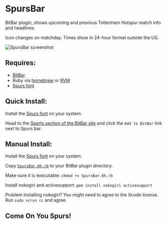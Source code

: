 # SpursBar
BitBar plugin, shows upcoming and previous Tottenham Hotspur match info and headlines

Icon changes on matchday. Times show in 24-hour format outside the US.

![SpursBar screenshot](https://cloud.githubusercontent.com/assets/2213967/18461786/071d930a-794b-11e6-868c-4b3da43b7639.png)

## Requires:
* [BitBar](https://getbitbar.com/)
* Ruby via [homebrew](https://www.ruby-lang.org/en/documentation/installation/#homebrew) or [RVM](https://rvm.io)
* [Spurs font](http://www.tottenhamhotspur.com/components/fonts/spurs-webfont.ttf)

## Quick Install:
Install the [Spurs font](http://www.tottenhamhotspur.com/components/fonts/spurs-webfont.ttf) on your system.

Head to the [Sports section of the BitBar site](https://getbitbar.com/plugins/Sports) and click the `Add to BitBar` link next to Spurs bar.

## Manual Install:
Install the [Spurs font](http://www.tottenhamhotspur.com/components/fonts/spurs-webfont.ttf) on your system.

Copy [`SpursBar.6h.rb`](https://github.com/coreyk/SpursBar/raw/master/SpursBar.6h.rb) to your BitBar plugin directory.

Make sure it is executable: `chmod +x SpursBar.6h.rb`

Install nokogiri and activesupport: `gem install nokogiri activesupport`

Problem installing nokogiri? You might need to agree to the Xcode license. Run `sudo xcrun cc` and agree.


## Come On You Spurs!
